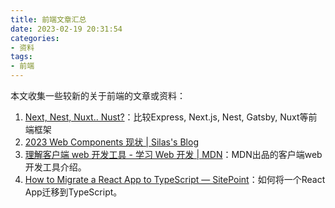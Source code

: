 ```yaml
---
title: 前端文章汇总
date: 2023-02-19 20:31:54
categories:
- 资料 
tags:
- 前端 
---
```

本文收集一些较新的关于前端的文章或资料：
<!--more-->

1. [Next, Nest, Nuxt.. Nust?](https://www.twilio.com/blog/comparing-nextjs-nestjs-nuxt-gatsby)：比较Express, Next.js, Nest, Gatsby, Nuxt等前端框架
2. [2023 Web Components 现状 | Silas's Blog](https://blog.5bang.top/2023/04/21/2023_state_of_web_component)
3. [理解客户端 web 开发工具 - 学习 Web 开发 | MDN](https://developer.mozilla.org/zh-CN/docs/Learn/Tools_and_testing/Understanding_client-side_tools)：MDN出品的客户端web开发工具介绍。
4. [How to Migrate a React App to TypeScript — SitePoint](https://www.sitepoint.com/how-to-migrate-a-react-app-to-typescript/)：如何将一个React App迁移到TypeScript。

